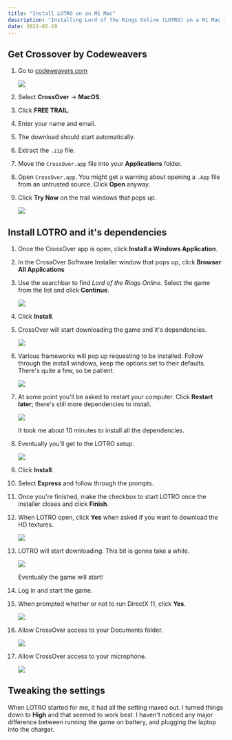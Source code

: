 ```yaml
---
title: "Install LOTRO on an M1 Mac"
description: "Installing Lord of the Rings Online (LOTRO) on a M1 Mac is shockingly easy. It's pretty much a two step process, well mostly. I'm running a 2020 Macbook Air with 8GB RAM. My battery was fully charged before I started this installation, and by the time I was able to play the game, it had dropped down to 90%. This CPU is insane."
date: 2022-05-10
---
```


## Get Crossover by Codeweavers

1. Go to [codeweavers.com](https://www.codeweavers.com/)

    ![](./crossover-homepage.png)

1. Select **CrossOver** -> **MacOS**.
1. Click **FREE TRAIL**.
1. Enter your name and email.
1. The download should start automatically.
1. Extract the `.zip` file.
1. Move the `CrossOver.app` file into your **Applications** folder.
1. Open `CrossOver.app`. You might get a warning about opening a `.App` file from an untrusted source. Click **Open** anyway.
1. Click **Try Now** on the trail windows that pops up.

    ![](./buy-or-trial-popup.png)

## Install LOTRO and it's dependencies 

1. Once the CrossOver app is open, click **Install a Windows Application**.
1. In the CrossOver Software Installer window that pops up, click **Browser All Applications**
1. Use the searchbar to find _Lord of the Rings Online_. Select the game from the list and click **Continue**.

    ![](./select-lotro-games.png)

1. Click **Install**.
1. CrossOver will start downloading the game and it's dependencies.

    ![](./lotro-installing.png)

1. Various frameworks will pop up requesting to be installed. Follow through the install windows, keep the options set to their defaults. There's quite a few, so be patient.

    ![](./installing-directx.png)

1. At some point you'll be asked to restart your computer. Click **Restart later**; there's still more dependencies to install.

    ![](./restart-prompt.png)

    It took me about 10 minutes to install all the dependencies.
1. Eventually you'll get to the LOTRO setup.

    ![](./lotro-select-language.png)

1. Click **Install**.
1. Select **Express** and follow through the prompts.
1. Once you're finished, make the checkbox to start LOTRO once the installer closes and click **Finish**.
1. When LOTRO open, click **Yes** when asked if you want to download the HD textures.

    ![](./lotro-hd-textures.png)

1. LOTRO will start downloading. This bit is gonna take a while.

    ![](./lotro-downloading.png)

    Eventually the game will start!

1. Log in and start the game.
1. When prompted whether or not to run DirectX 11, click **Yes**.

    ![](./lotro-dx11.png)

1. Allow CrossOver access to your Documents folder.

    ![](./crossover-documents.png)

1. Allow CrossOver access to your microphone.

    ![](./crossover-microphone.png)

## Tweaking the settings

When LOTRO started for me, it had all the setting maxed out. I turned things down to **High** and that seemed to work best. I haven't noticed any major difference between running the game on battery, and plugging the laptop into the charger.
